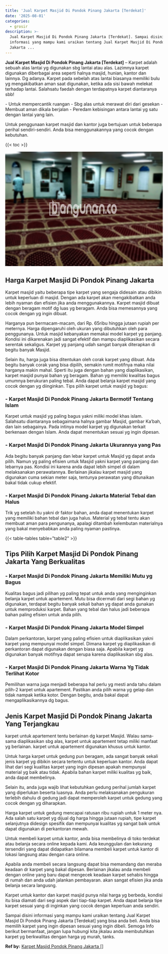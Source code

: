 ```yaml
---
title: 'Jual Karpet Masjid Di Pondok Pinang Jakarta [Terdekat]'
date: '2025-08-01'
categories:
  - grosir
description: >-
  Jual Karpet Masjid Di Pondok Pinang Jakarta [Terdekat]. Sampai disini
  informasi yang mampu kami uraikan tentang Jual Karpet Masjid Di Pondok Pinang
  Jakarta ...
---
```


**Jual Karpet Masjid Di Pondok Pinang Jakarta \[Terdekat\]** – Karpet adalah sebuah alas lantai yg digunakan sbg lantai atau alas. Lazimnya karpet digunakan diberbagai area seperti halnya masjid, hunian, kantor dan lainnya. Dg adanya. Karpet pada sebelah atas lantai biasanya memiliki bulu yg mengakibatkan aman saat digunakan, ketika ada sisi bawah melekat terhadap lantai. Salahsatu faedah dengan terdapatnya karpet diantaranya sbb!

\- Untuk mempercantik ruangan - Sbg alas untuk merawat diri dari gesekan - Membuat aman dikala berjalan - Peredam kebisingan antara lantai yg satu dengan lantai yang lain.

Untuk penggunaan karpet masjid dan kantor juga bertujuan untuk beberapa perihal sendiri-sendiri. Anda bisa menggunakannya yang cocok dengan kebutuhan.

{{< toc >}}

![Jual Karpet Masjid Di Pondok Pinang Jakarta [Terdekat]](/images/grosir-karpet-murah-63.png)

## Harga Karpet Masjid Di Pondok Pinang Jakarta

Karpet masjid yaitu beberapa tipe karpet yang sengaja didesain atau dibikin untuk keperluan di masjid. Dengan ada karpet akan mengakibatkan anda lebih nyaman dan efisien jika anda menggunakannya. Karpet masjid dibuat dengan beragam motif dg luas yg beragam. Anda bisa memesannya yang cocok dengan yg ingin dibuat.

Harganya pun bermacam-macam, dari Rp. 65ribu hingga jutaan rupiah per meternya. Harga dipengaruhi oleh ukuran yang dibutuhkan oleh para penggunanya. Untuk masjid kebanyakan memakai model karpet yg panjang. Kondisi ini dikarenakan jadi sangat efektif dan mampu diaplikasikan secara serentak sekaligus. Karpet yg panjang udah sangat banyak diterapkan di begitu banyak Masjid.

Selain itu, harga juga bisa ditentukan oleh corak karpet yang dibuat. Ada begitu banyak corak yang bisa dipilih, semakin rumit motifnya maka nilai harganya makin mahal. Sperti itu juga dengan bahan yang diaplikasikan, karpet masjid punyai bahan yg beragam. Bahan yg memiliki kwalitas bagus umumnya berukuran paling tebal. Anda dapat belanja karpet masjid yang cocok dengan yg diinginkan. Tips pilih karpet untuk masjid yg bagus:

### \- Karpet Masjid Di Pondok Pinang Jakarta Bermotif Tentang Islam

Karpet untuk masjid yg paling bagus yakni miliki model khas islam. Salahsatu diantaranya sebagaimana halnya gambar Masjid, gambar Ka’bah, dan lain sebagainya. Pada intinya model karpet yg digunakan terkait berkenaan dengan Islam. Anda dapat menentukan sesuai yg ingin dipesan.

### \- Karpet Masjid Di Pondok Pinang Jakarta Ukurannya yang Pas

Ada begitu banyak panjang dan lebar karpet untuk Masjid yg dapat anda pilih. Namun yg paling efisien untuk Masjid yakni karpet yang panjang dan lebarnya pas. Kondisi ini karena anda dapat lebih simpel di dalam melaksanakan perawatannya. Berlainan jikalau karpet masjid yang digunakan cuma sekian meter saja, tentunya perawatan yang ditunaikan bakal tidak cukup efektif.

### \- Karpet Masjid Di Pondok Pinang Jakarta Material Tebal dan Halus

Trik yg setelah itu yakni dr faktor bahan, anda dapat menentukan karpet yang memiliki bahan tebal dan juga halus. Material yg tebal tentu akan membuat aman para pengunanya, apalagi ditambah kelembutan materialnya yang bakal menyebabkan anda paling nyaman pastinya.

{{< table-tables table="table2" >}}

## Tips Pilih Karpet Masjid Di Pondok Pinang Jakarta Yang Berkualitas

### \- Karpet Masjid Di Pondok Pinang Jakarta Memiliki Mutu yg Bagus

Kualitas bagus jadi pilihan yg paling tepat untuk anda yang menginginkan belanja karpet untuk apartement. Mutu bisa dicermati dari segi bahan yg digunakan, terdapat begitu banyak sekali bahan yg dapat anda gunakan untuk memproduksi karpet. Bahan yang tebal dan halus jadi beberapa bahan paling efisien untuk anda pilih.

### \- Karpet Masjid Di Pondok Pinang Jakarta Model Simpel

Dalam perkantoran, karpet yang paling efisien untuk diaplikasikan yakni karpet yang mempunyai model simpel. Dimana karpet yg diaplikasikan di perkantoran dapat digunakan dengan biasa saja. Apabila karpet yg digunakan banyak motifnya dapat serupa karena diaplikasikan sbg alas.

### \- Karpet Masjid Di Pondok Pinang Jakarta Warna Yg Tidak Terlihat Kotor

Pemilihan warna juga menjadi beberapa hal perlu yg mesti anda tahu dalam pilih-2 karpet untuk apartement. Pastikan anda pilih warna yg gelap dan tidak nampak ketika kotor. Dengan begitu, anda bakal dapat mengaplikasikannya dg bagus.

## Jenis Karpet Masjid Di Pondok Pinang Jakarta Yang Terjangkau

karpet untuk apartement tentu berlainan dg karpet Masjid. Walau sama-sama diaplikasikan sbg alas, karpet untuk apartement tetap miliki manfaat yg berlainan. karpet untuk apartement digunakan khusus untuk kantor.

Untuk harga karpet untuk gedung pun beragam, ada sangat banyak sekali jenis karpet yg dibikin secara tertentu untuk keperluan kantor. Anda dapat lihat dari segi kualitas karpet yang ingin dipesan apakah mempunyai material yg baik atau tidak. Apabila bahan karpet miliki kualitas yg baik, anda dapat membelinya.

Selain itu, anda juga wajib lihat kebutuhkan gedung perihal jumlah karpet yang diperlukan beserta luasnya. Anda perlu melaksanakan pengukuran terlebih dahulu di gedung jadi dapat memperoleh karpet untuk gedung yang cocok dengan yg diharapkan.

Harga karpet untuk gedung mencapai ratusan ribu rupiah untuk 1 meter nya. Ada salah satu karpet yg dijual dg harga hingga jutaan rupiah, tipe karpet selanjutnya didesign spesifik dan mempunyai kualitas yg sangat baik untuk dapat digunakan di perkantoran mewah.

Untuk membeli karpet untuk kantor, anda bisa membelinya di toko terdekat atau belanja secara online kepada kami. Ada keunggulan dan kekurang tersendiri yang dapat didapatkan bilamana membeli karpet untuk kantor di lokasi langsung atau dengan cara online.

Apabila anda membeli secara langsung dapat bisa memandang dan meraba keadaan dr karpet yang bakal dipesan. Berlainan jikalau anda membeli dengan online yang baru dapat mengecek keadaan karpet sehabis hingga di rumah dan anda udah jalankan pembayaran. akan sangat efisien jika anda belanja secara langusng.

Karpet untuk kantor dan karpet masjid punya nilai harga yg berbeda, kondisi itu bisa diamati dari segi aspek dari tiap-tiap karpet. Anda dapat belanja tipe karpet sesuai yang di inginkan yang cocok dengan keperluan anda sendiri.

Sampai disini informasi yang mampu kami uraikan tentang Jual Karpet Masjid Di Pondok Pinang Jakarta \[Terdekat\] yang bisa anda beli. Anda bisa memilih karpet yang ingin dipesan sesuai yang ingin dibeli. Semoga Info berikut bermanfaat, jangan lupa hubungi kita jikalau anda membutuhkan karpet yg berkwalitas dengan harga yg murah, tanks.

**Ref by:**  [Karpet Masjid Pondok Pinang Jakarta []](https://id.wikipedia.org/wiki/Karpet)
